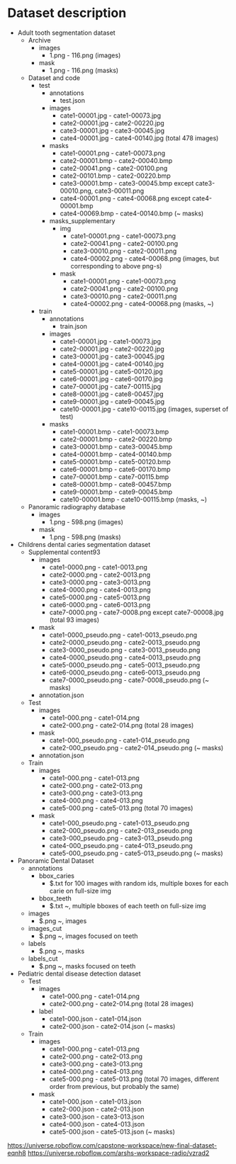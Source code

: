 # Dataset description

- Adult tooth segmentation dataset
    - Archive
        - images
            - 1.png - 116.png (images)
        - mask
            - 1.png - 116.png (masks)
    - Dataset and code
        - test
            - annotations
                - test.json
            - images
                - cate1-00001.jpg - cate1-00073.jpg
                - cate2-00001.jpg - cate2-00220.jpg
                - cate3-00001.jpg - cate3-00045.jpg
                - cate4-00001.jpg - cate4-00140.jpg (total 478 images)
            - masks
                - cate1-00001.png - cate1-00073.png
                - cate2-00001.bmp - cate2-00040.bmp
                - cate2-00041.png - cate2-00100.png
                - cate2-00101.bmp - cate2-00220.bmp
                - cate3-00001.bmp - cate3-00045.bmp except cate3-00010.png, cate3-00011.png
                - cate4-00001.png - cate4-00068.png except cate4-00001.bmp
                - cate4-00069.bmp - cate4-00140.bmp (~ masks)
            - masks_supplementary
                - img
                    - cate1-00001.png - cate1-00073.png
                    - cate2-00041.png - cate2-00100.png
                    - cate3-00010.png - cate2-00011.png
                    - cate4-00002.png - cate4-00068.png (images, but corresponding to above png-s)
                - mask
                    - cate1-00001.png - cate1-00073.png
                    - cate2-00041.png - cate2-00100.png
                    - cate3-00010.png - cate2-00011.png
                    - cate4-00002.png - cate4-00068.png (masks, ~)
        - train
            - annotations
                - train.json
            - images
                - cate1-00001.jpg - cate1-00073.jpg
                - cate2-00001.jpg - cate2-00220.jpg
                - cate3-00001.jpg - cate3-00045.jpg
                - cate4-00001.jpg - cate4-00140.jpg
                - cate5-00001.jpg - cate5-00120.jpg
                - cate6-00001.jpg - cate6-00170.jpg
                - cate7-00001.jpg - cate7-00115.jpg
                - cate8-00001.jpg - cate8-00457.jpg
                - cate9-00001.jpg - cate9-00045.jpg
                - cate10-00001.jpg - cate10-00115.jpg (images, superset of test)
            - masks
                - cate1-00001.bmp - cate1-00073.bmp
                - cate2-00001.bmp - cate2-00220.bmp
                - cate3-00001.bmp - cate3-00045.bmp
                - cate4-00001.bmp - cate4-00140.bmp
                - cate5-00001.bmp - cate5-00120.bmp
                - cate6-00001.bmp - cate6-00170.bmp
                - cate7-00001.bmp - cate7-00115.bmp
                - cate8-00001.bmp - cate8-00457.bmp
                - cate9-00001.bmp - cate9-00045.bmp
                - cate10-00001.bmp - cate10-00115.bmp (masks, ~)
    - Panoramic radiography database
        - images
            - 1.png - 598.png (images)
        - mask
            - 1.png - 598.png (masks)
- Childrens dental caries segmentation dataset
    - Supplemental content93
        - images
            - cate1-0000.png - cate1-0013.png
            - cate2-0000.png - cate2-0013.png
            - cate3-0000.png - cate3-0013.png
            - cate4-0000.png - cate4-0013.png
            - cate5-0000.png - cate5-0013.png
            - cate6-0000.png - cate6-0013.png
            - cate7-0000.png - cate7-0008.png except cate7-00008.jpg (total 93 images)
        - mask
            - cate1-0000_pseudo.png - cate1-0013_pseudo.png
            - cate2-0000_pseudo.png - cate2-0013_pseudo.png
            - cate3-0000_pseudo.png - cate3-0013_pseudo.png
            - cate4-0000_pseudo.png - cate4-0013_pseudo.png
            - cate5-0000_pseudo.png - cate5-0013_pseudo.png
            - cate6-0000_pseudo.png - cate6-0013_pseudo.png
            - cate7-0000_pseudo.png - cate7-0008_pseudo.png (~ masks)
        - annotation.json
    - Test
        - images
            - cate1-000.png - cate1-014.png
            - cate2-000.png - cate2-014.png (total 28 images)
        - mask
            - cate1-000_pseudo.png - cate1-014_pseudo.png
            - cate2-000_pseudo.png - cate2-014_pseudo.png (~ masks)
        - annotation.json
    - Train
        - images
            - cate1-000.png - cate1-013.png
            - cate2-000.png - cate2-013.png
            - cate3-000.png - cate3-013.png
            - cate4-000.png - cate4-013.png
            - cate5-000.png - cate5-013.png (total 70 images)
        - mask
            - cate1-000_pseudo.png - cate1-013_pseudo.png
            - cate2-000_pseudo.png - cate2-013_pseudo.png
            - cate3-000_pseudo.png - cate3-013_pseudo.png
            - cate4-000_pseudo.png - cate4-013_pseudo.png
            - cate5-000_pseudo.png - cate5-013_pseudo.png (~ masks)
- Panoramic Dental Dataset
    - annotations
        - bbox_caries
            - $.txt for 100 images with random ids, multiple boxes for each carie on full-size img
        - bbox_teeth
            - $.txt ~, multiple bboxes of each teeth on full-size img
    - images
        - $.png ~, images
    - images_cut
        - $.png ~, images focused on teeth
    - labels
        - $.png ~, masks
    - labels_cut
        - $.png ~, masks focused on teeth
- Pediatric dental disease detection dataset
    - Test
        - images
            - cate1-000.png - cate1-014.png
            - cate2-000.png - cate2-014.png (total 28 images)
        - label
            - cate1-000.json - cate1-014.json
            - cate2-000.json - cate2-014.json (~ masks)
    - Train
        - images
            - cate1-000.png - cate1-013.png
            - cate2-000.png - cate2-013.png
            - cate3-000.png - cate3-013.png
            - cate4-000.png - cate4-013.png
            - cate5-000.png - cate5-013.png (total 70 images, different order from previous, but probably the same)
        - mask
            - cate1-000.json - cate1-013.json
            - cate2-000.json - cate2-013.json
            - cate3-000.json - cate3-013.json
            - cate4-000.json - cate4-013.json
            - cate5-000.json - cate5-013.json (~ masks)

https://universe.roboflow.com/capstone-workspace/new-final-dataset-eqnh8
https://universe.roboflow.com/arshs-workspace-radio/vzrad2